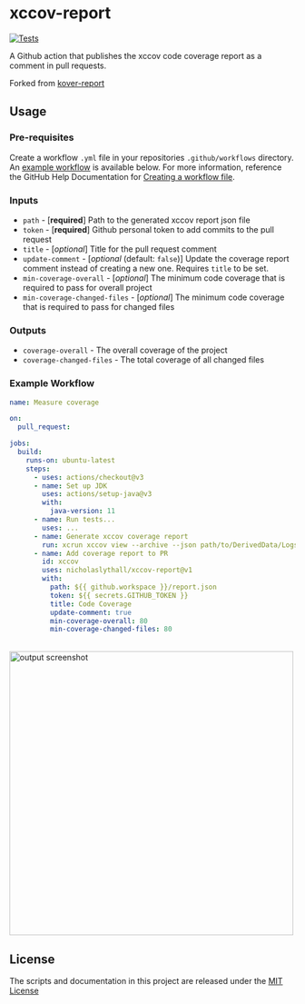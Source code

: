 # xccov-report

[![Tests](https://github.com/nicholaslythall/xccov-report/actions/workflows/test.yml/badge.svg)](https://github.com/nicholaslythall/xccov-report/actions/workflows/test.yml)

A Github action that publishes the xccov code coverage report as a comment in pull requests.

Forked from [kover-report](https://github.com/mi-kas/kover-report)

## Usage

### Pre-requisites

Create a workflow `.yml` file in your repositories `.github/workflows` directory. An [example workflow](#example-workflow) is available below. For more information, reference the GitHub Help Documentation for [Creating a workflow file](https://help.github.com/en/articles/configuring-a-workflow#creating-a-workflow-file).

### Inputs

- `path` - [**required**] Path to the generated xccov report json file
- `token` - [**required**] Github personal token to add commits to the pull request
- `title` - [*optional*] Title for the pull request comment
- `update-comment` - [*optional* (default: `false`)] Update the coverage report comment instead of creating a new one. Requires `title` to be set.
- `min-coverage-overall` - [*optional*] The minimum code coverage that is required to pass for overall project
- `min-coverage-changed-files` - [*optional*] The minimum code coverage that is required to pass for changed files

### Outputs

- `coverage-overall` - The overall coverage of the project
- `coverage-changed-files` - The total coverage of all changed files

### Example Workflow

```yaml
name: Measure coverage

on:
  pull_request:

jobs:
  build:
    runs-on: ubuntu-latest
    steps:
      - uses: actions/checkout@v3
      - name: Set up JDK
        uses: actions/setup-java@v3
        with:
          java-version: 11
      - name: Run tests...
        uses: ...
      - name: Generate xccov coverage report
        run: xcrun xccov view --archive --json path/to/DerivedData/Logs/Test/Test.xcresult  > ${{ github.workspace }}/report.json
      - name: Add coverage report to PR
        id: xccov
        uses: nicholaslythall/xccov-report@v1
        with:
          path: ${{ github.workspace }}/report.json
          token: ${{ secrets.GITHUB_TOKEN }}
          title: Code Coverage
          update-comment: true
          min-coverage-overall: 80
          min-coverage-changed-files: 80
```

<br>
<img src="/screenshot.png" alt="output screenshot" title="output screenshot" width="500" />

## License

The scripts and documentation in this project are released under the [MIT License](LICENSE)
